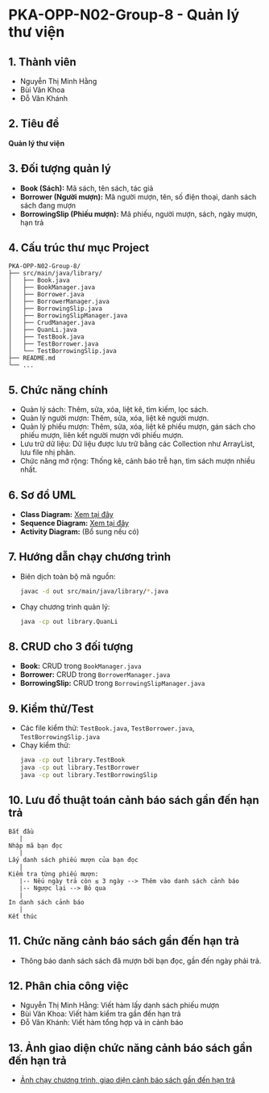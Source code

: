# PKA-OPP-N02-Group-8 - Quản lý thư viện

## 1. Thành viên
- Nguyễn Thị Minh Hằng
- Bùi Văn Khoa
- Đỗ Vân Khánh

## 2. Tiêu đề
**Quản lý thư viện**

## 3. Đối tượng quản lý
- **Book (Sách):** Mã sách, tên sách, tác giả
- **Borrower (Người mượn):** Mã người mượn, tên, số điện thoại, danh sách sách đang mượn
- **BorrowingSlip (Phiếu mượn):** Mã phiếu, người mượn, sách, ngày mượn, hạn trả

## 4. Cấu trúc thư mục Project
```
PKA-OPP-N02-Group-8/
├── src/main/java/library/
│   ├── Book.java
│   ├── BookManager.java
│   ├── Borrower.java
│   ├── BorrowerManager.java
│   ├── BorrowingSlip.java
│   ├── BorrowingSlipManager.java
│   ├── CrudManager.java
│   ├── QuanLi.java
│   ├── TestBook.java
│   ├── TestBorrower.java
│   └── TestBorrowingSlip.java
├── README.md
└── ...
```

## 5. Chức năng chính
- Quản lý sách: Thêm, sửa, xóa, liệt kê, tìm kiếm, lọc sách.
- Quản lý người mượn: Thêm, sửa, xóa, liệt kê người mượn.
- Quản lý phiếu mượn: Thêm, sửa, xóa, liệt kê phiếu mượn, gán sách cho phiếu mượn, liên kết người mượn với phiếu mượn.
- Lưu trữ dữ liệu: Dữ liệu được lưu trữ bằng các Collection như ArrayList, lưu file nhị phân.
- Chức năng mở rộng: Thống kê, cảnh báo trễ hạn, tìm sách mượn nhiều nhất.

## 6. Sơ đồ UML
- **Class Diagram:** [Xem tại đây](https://drive.google.com/file/d/1nDPU4V0jP4qDLwa3WDVNuQa_KLGO881w/view?usp=sharing)
- **Sequence Diagram:** [Xem tại đây](https://drive.google.com/file/d/1nDPU4V0jP4qDLwa3WDVNuQa_KLGO881w/view?usp=sharing)
- **Activity Diagram:** (Bổ sung nếu có)

## 7. Hướng dẫn chạy chương trình
- Biên dịch toàn bộ mã nguồn:
  ```bash
  javac -d out src/main/java/library/*.java
  ```
- Chạy chương trình quản lý:
  ```bash
  java -cp out library.QuanLi
  ```

## 8. CRUD cho 3 đối tượng
- **Book:** CRUD trong `BookManager.java`
- **Borrower:** CRUD trong `BorrowerManager.java`
- **BorrowingSlip:** CRUD trong `BorrowingSlipManager.java`

## 9. Kiểm thử/Test
- Các file kiểm thử: `TestBook.java`, `TestBorrower.java`, `TestBorrowingSlip.java`
- Chạy kiểm thử:
  ```bash
  java -cp out library.TestBook
  java -cp out library.TestBorrower
  java -cp out library.TestBorrowingSlip
  ```

## 10. Lưu đồ thuật toán cảnh báo sách gần đến hạn trả
```
Bắt đầu
   |
Nhập mã bạn đọc
   |
Lấy danh sách phiếu mượn của bạn đọc
   |
Kiểm tra từng phiếu mượn:
   |-- Nếu ngày trả còn ≤ 3 ngày --> Thêm vào danh sách cảnh báo
   |-- Ngược lại --> Bỏ qua
   |
In danh sách cảnh báo
   |
Kết thúc
```

## 11. Chức năng cảnh báo sách gần đến hạn trả
- Thông báo danh sách sách đã mượn bởi bạn đọc, gần đến ngày phải trả.

## 12. Phân chia công việc
- Nguyễn Thị Minh Hằng: Viết hàm lấy danh sách phiếu mượn
- Bùi Văn Khoa: Viết hàm kiểm tra gần đến hạn trả
- Đỗ Vân Khánh: Viết hàm tổng hợp và in cảnh báo

## 13. Ảnh giao diện chức năng cảnh báo sách gần đến hạn trả
- [Ảnh chạy chương trình, giao diện cảnh báo sách gần đến hạn trả](https://drive.google.com/drive/folders/1br1l1kf0BAGJCVGVEAaElXbE0fobXPOs?usp=sharing)




